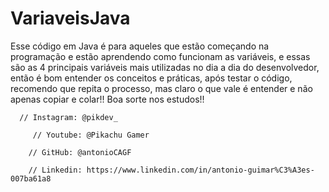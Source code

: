 # VariaveisJava

Esse código em Java é para aqueles que estão começando na programação e estão aprendendo como funcionam as variáveis, 
e essas são as 4 principais variáveis mais utilizadas no dia a dia do desenvolvedor, então é bom entender os conceitos e práticas, 
após testar o código, recomendo que repita o processo, mas claro o que vale é entender e não apenas copiar e colar!! Boa sorte nos estudos!!

      // Instagram: @pikdev_

	     // Youtube: @Pikachu Gamer
	
	    // GitHub: @antonioCAGF
	
	    // Linkedin: https://www.linkedin.com/in/antonio-guimar%C3%A3es-007ba61a8
